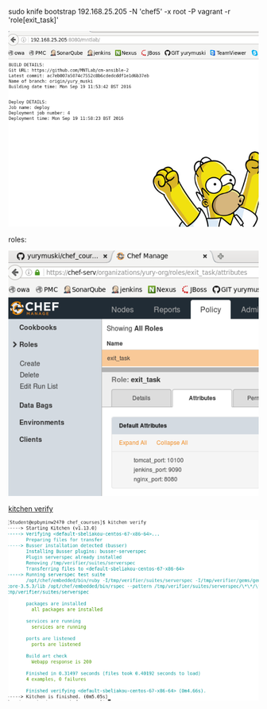 sudo knife bootstrap 192.168.25.205 -N 'chef5' -x root -P vagrant -r 'role[exit_task]'  
  
![!](build.png)  
  
roles:
  
![!](roles.png)  
  
[kitchen verify](test/integration/default/serverspec/default_spec.rb)  
  
![!](test.png)  

